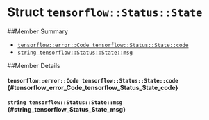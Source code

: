 # Struct `tensorflow::Status::State`





##Member Summary

* [`tensorflow::error::Code tensorflow::Status::State::code`](#tensorflow_error_Code_tensorflow_Status_State_code)
* [`string tensorflow::Status::State::msg`](#string_tensorflow_Status_State_msg)

##Member Details

#### `tensorflow::error::Code tensorflow::Status::State::code` {#tensorflow_error_Code_tensorflow_Status_State_code}





#### `string tensorflow::Status::State::msg` {#string_tensorflow_Status_State_msg}




